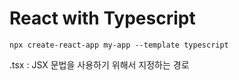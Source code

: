 # React with Typescript

```
npx create-react-app my-app --template typescript 
```

.tsx : JSX 문법을 사용하기 위해서 지정하는 경로 
